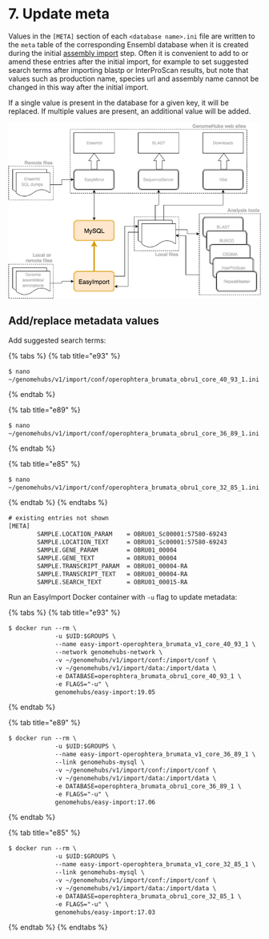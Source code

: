 # 7. Update meta

Values in the `[META]` section of each `<database name>.ini` file are written to the `meta` table of the corresponding Ensembl database when it is created during the initial [assembly import](import-fasta.md) step. Often it is convenient to add to or amend these entries after the initial import, for example to set suggested search terms after importing blastp or InterProScan results, but note that values such as production name, species url and assembly name cannot be changed in this way after the initial import.

If a single value is present in the database for a given key, it will be replaced. If multiple values are present, an additional value will be added.

![](../.gitbook/assets/GenomeHubs%20meta.png)

## Add/replace metadata values

Add suggested search terms:

{% tabs %}
{% tab title="e93" %}
```text
$ nano ~/genomehubs/v1/import/conf/operophtera_brumata_obru1_core_40_93_1.ini
```
{% endtab %}

{% tab title="e89" %}
```text
$ nano ~/genomehubs/v1/import/conf/operophtera_brumata_obru1_core_36_89_1.ini
```
{% endtab %}

{% tab title="e85" %}
```text
$ nano ~/genomehubs/v1/import/conf/operophtera_brumata_obru1_core_32_85_1.ini
```
{% endtab %}
{% endtabs %}

```text
# existing entries not shown
[META]
        SAMPLE.LOCATION_PARAM    = OBRU01_Sc00001:57580-69243
        SAMPLE.LOCATION_TEXT     = OBRU01_Sc00001:57580-69243
        SAMPLE.GENE_PARAM        = OBRU01_00004
        SAMPLE.GENE_TEXT         = OBRU01_00004
        SAMPLE.TRANSCRIPT_PARAM  = OBRU01_00004-RA
        SAMPLE.TRANSCRIPT_TEXT   = OBRU01_00004-RA
        SAMPLE.SEARCH_TEXT       = OBRU01_00015-RA
```

Run an EasyImport Docker container with `-u` flag to update metadata:

{% tabs %}
{% tab title="e93" %}
```text
$ docker run --rm \
             -u $UID:$GROUPS \
             --name easy-import-operophtera_brumata_v1_core_40_93_1 \
             --network genomehubs-network \
             -v ~/genomehubs/v1/import/conf:/import/conf \
             -v ~/genomehubs/v1/import/data:/import/data \
             -e DATABASE=operophtera_brumata_obru1_core_40_93_1 \
             -e FLAGS="-u" \
             genomehubs/easy-import:19.05
```
{% endtab %}

{% tab title="e89" %}
```text
$ docker run --rm \
             -u $UID:$GROUPS \
             --name easy-import-operophtera_brumata_v1_core_36_89_1 \
             --link genomehubs-mysql \
             -v ~/genomehubs/v1/import/conf:/import/conf \
             -v ~/genomehubs/v1/import/data:/import/data \
             -e DATABASE=operophtera_brumata_obru1_core_36_89_1 \
             -e FLAGS="-u" \
             genomehubs/easy-import:17.06
```
{% endtab %}

{% tab title="e85" %}
```text
$ docker run --rm \
             -u $UID:$GROUPS \
             --name easy-import-operophtera_brumata_v1_core_32_85_1 \
             --link genomehubs-mysql \
             -v ~/genomehubs/v1/import/conf:/import/conf \
             -v ~/genomehubs/v1/import/data:/import/data \
             -e DATABASE=operophtera_brumata_obru1_core_32_85_1 \
             -e FLAGS="-u" \
             genomehubs/easy-import:17.03
```
{% endtab %}
{% endtabs %}

